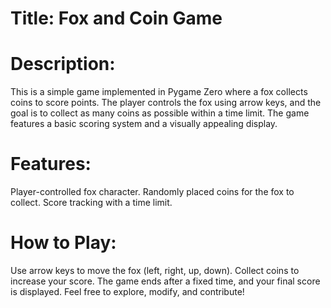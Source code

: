 # Title: Fox and Coin Game

# Description:
This is a simple game implemented in Pygame Zero where a fox collects coins to score points.
The player controls the fox using arrow keys, and the goal is to collect as many coins as possible within a time limit.
The game features a basic scoring system and a visually appealing display.

# Features:
Player-controlled fox character.
Randomly placed coins for the fox to collect.
Score tracking with a time limit.

# How to Play:
Use arrow keys to move the fox (left, right, up, down).
Collect coins to increase your score.
The game ends after a fixed time, and your final score is displayed.
Feel free to explore, modify, and contribute!
